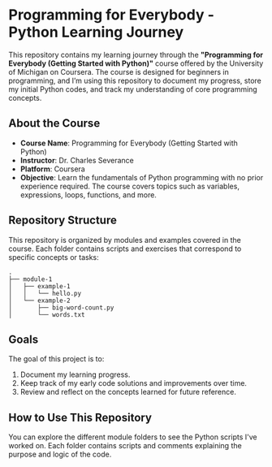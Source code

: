 
# Programming for Everybody - Python Learning Journey

This repository contains my learning journey through the **"Programming for Everybody (Getting Started with Python)"** course offered by the University of Michigan on Coursera. The course is designed for beginners in programming, and I’m using this repository to document my progress, store my initial Python codes, and track my understanding of core programming concepts.

## About the Course

- **Course Name**: Programming for Everybody (Getting Started with Python)
- **Instructor**: Dr. Charles Severance
- **Platform**: Coursera
- **Objective**: Learn the fundamentals of Python programming with no prior experience required. The course covers topics such as variables, expressions, loops, functions, and more.

## Repository Structure

This repository is organized by modules and examples covered in the course. Each folder contains scripts and exercises that correspond to specific concepts or tasks:

```
.
├── module-1
│   ├── example-1
│   │   └── hello.py
│   └── example-2
│       ├── big-word-count.py
│       └── words.txt
```

## Goals

The goal of this project is to:
1. Document my learning progress.
2. Keep track of my early code solutions and improvements over time.
3. Review and reflect on the concepts learned for future reference.

## How to Use This Repository

You can explore the different module folders to see the Python scripts I've worked on. Each folder contains scripts and comments explaining the purpose and logic of the code.
